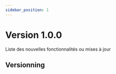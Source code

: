 ```yaml
---
sidebar_position: 1
---
```


# Version 1.0.0

Liste des nouvelles fonctionnalités ou mises à jour

## Versionning